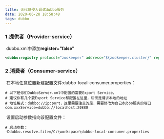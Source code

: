 ```yaml
---
title: 无代码侵入调试dubbo服务
date: 2020-06-28 18:58:48
tags: dubbo
---
```


### 1.提供者（Provider-service）

​	dubbo.xml中添加**register="false"** 

```xml
<dubbo:registry protocol="zookeeper" address="${zookeeper.cluster}" register="false"/>
```

### 2.消费者（Consumer-service）

​        在本地任意位置新建配置文件:dubbo-local-consumer.properties：

```properties
# 以下是你们DubboServer.xml中配置的需要Export Service，
# 建议你有几个要Export Service都配置在这里，后面是请求本地的地址
# 地址格式：dubbo://ip:port，这里需要注意的是，需要修改为自己dubbo服务的端口
com.xxxService=dubbo://localhost:20880

```

​		设置启动参数指向该配置文件：

```properties
# 启动参数：
-Ddubbo.resolve.file=/C:\workspace\dubbo-local-consumer.properties
```

